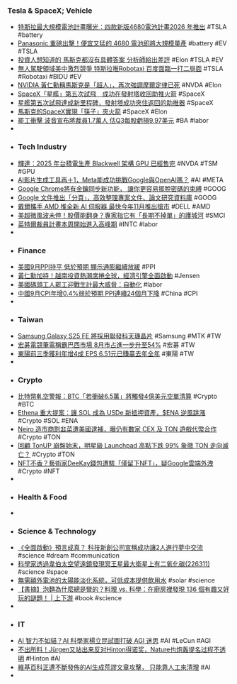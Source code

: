 ### Tesla & SpaceX; Vehicle
- [特斯拉最大規模電池計畫曝光：四款新版4680電池計畫2026 年推出](https://www.techbang.com/posts/118707-teslas-largest-battery-plan-has-been-revealed-four-new) #TSLA #battery
- [Panasonic 重磅出擊！便宜又猛的 4680 電池即將大規模量產](https://www.supermoto8.com/articles/14080) #battery #EV #TSLA
- [投資人想知道的 馬斯克都沒有具體答案 分析師給出差評](https://news.cnyes.com/news/id/5740735) #Elon #TSLA #EV
- [無人駕駛領域美中激烈競爭 特斯拉推Robotaxi 百度面臨一打二局面](https://news.cnyes.com/news/id/5741062) #TSLA #Robotaxi #BIDU #EV
- [NVIDIA 黃仁勳稱馬斯克是「超人」，再次強調摩爾定律已死](https://technews.tw/2024/10/14/nvidia-jensen-huang-talk-about-elon-musk-and-ai/) #NVDA #Elon
- [SpaceX「星艦」第五次試飛　成功在發射塔收回助推火箭](https://www.orangenews.hk/international/1242036/有片-SpaceX-星艦-第五次試飛-成功在發射塔收回助推火箭.shtml) #SpaceX
- [星艦第五次試飛達成新里程碑，發射塔成功夾住返回的助推器](https://technews.tw/2024/10/14/super-heavy-booster-12-spacex-starship/) #SpaceX
- [馬斯克的SpaceX實現「筷子」夾火箭](https://big5.ftchinese.com/interactive/175628) #SpaceX #Elon
- [罷工衝擊 波音宣布將裁員1.7萬人 估Q3每股虧損9.97美元](https://news.cnyes.com/news/id/5740849) #BA #labor
-
- ### Tech Industry
- [輝達：2025 年台積電生產 Blackwell 架構 GPU 已經售完](https://finance.technews.tw/2024/10/14/tsmcs-blackwell-architecture-gpus-to-be-produced-in-2025-have-been-sold-out/) #NVDA #TSM #GPU
- [AI影片生成工具再＋1，Meta能成功挑戰Google與OpenAI嗎？](https://www.gvm.com.tw/article/116274) #AI #META
- [Google Chrome將有金鑰同步新功能， 讓你更容易擺脫密碼的束縛](https://www.techbang.com/posts/118407-google-chromes-new-key-sync-feature-makes-it-easier-to-get) #GOOG
- [Google 文件推出「分頁」，高效整理專案文件、論文研究資料庫](https://www.playpcesor.com/2024/10/google.html) #GOOG
- [戴爾攜手 AMD 推全新 AI 伺服器 最快今年11月推出搶市](https://news.cnyes.com/news/id/5741606) #DELL #AMD
- [美超微風波未停！股價能翻身？專家指它有「長期不掉單」的護城河](https://www.gvm.com.tw/article/116287) #SMCI
- [英特爾裁員計畫本周開始進入高峰期](https://finance.technews.tw/2024/10/14/intels-layoff-plan-begins-to-peak-this-week/) #INTC #labor
-
- ### Finance
- [美國9月PPI持平 低於預期 顯示通膨繼續放緩](https://news.cnyes.com/news/id/5740765) #PPI
- [黃仁勳加持！越南投資熱潮席捲全球，經濟引擎全面啟動](https://finance.technews.tw/2024/10/12/vietnam-investment-regulations-are-loosened/) #Jensen
- [美國碼頭工人罷工迎戰生計最大威脅：自動化](https://technews.tw/2024/10/14/us-port-strike-throws-spotlight-on-big-union-foe-automation/) #labor
- [中國9月CPI年增0.4%弱於預期 PPI連續24個月下降](https://news.cnyes.com/news/id/5740995) #China #CPI
-
- ### Taiwan
- [Samsung Galaxy S25 FE 將採用聯發科天璣晶片](https://m.eprice.com.tw/mobile/talk/4523/5812892/1) #Samsung #MTK #TW
- [宏碁電競筆電稱霸巴西市場 8月市占進一步升至54%](https://news.cnyes.com/news/id/5741753) #宏碁 #TW
- [東陽前三季獲利年增4成 EPS 6.51元已賺贏去年全年](https://news.cnyes.com/news/id/5741159) #東陽 #TW
-
- ### Crypto
- [比特幣軋空警報：BTC「若衝破6.5萬」將觸發4億美元空單清算](https://www.blocktempo.com/bitcoin-eyeing-65k-breakout-this-week/) #Crypto #BTC
- [Ethena 重大提案：讓 SOL 成為 USDe 新抵押資產，$ENA 逆風跳漲](https://www.blocktempo.com/ethena-proposal-sol-formation-usde-new-foreclosure/) #Crypto #SOL #ENA
- [Neiro 造市商割韭菜遭美國逮補，曝仍有數家 CEX 及 TON 遊戲代幣合作](https://abmedia.io/neiro-fbi-gotbit) #Crypto #TON
- [回顧 TonUP 崩盤始末，明星級 Launchpad 高點下跌 99% 象徵 TON 走向滅亡？](https://abmedia.io/ton-up-and-down) #Crypto #TON
- [NFT不香？藝術家DeeKay錢包遭駭「僅留下NFT」，疑Google雲端外洩](https://www.blocktempo.com/nft-artist-deekay-claims-to-have-been-hacked/) #Crypto #NFT
-
- ### Health & Food
-
- ### Science & Technology
- [《全面啟動》預言成真？ 科技新創公司宣稱成功讓2人進行夢中交流](https://news.pchome.com.tw/internation/crwant/20241013/index-72880922660301316011.html) #science #dream #communication
- [科學家透過韋伯太空望遠鏡發現冥王星最大衛星上有二氧化碳(226311)](https://www.cool3c.com/article/226311) #science #space
- [無需額外電池的太陽能淡化系統，可低成本提供飲用水](https://www.techbang.com/posts/118814-solar-desalination-system-drinking-water) #solar #science
- [【書摘】泡麵為什麼總是彎的？料理 vs. 科學：在廚房裡發現 136 個有趣又好玩的謎題！ | 上下游](https://www.newsmarket.com.tw/blog/212903/) #book #science
-
- ### IT
- [AI 智力不如貓？AI 科學家楊立昆試圖打破 AGI 迷思](https://technews.tw/2024/10/14/ai-is-dumber-than-a-cat/) #AI #LeCun #AGI
- [不出所料！Jürgen又站出来反对Hinton得诺奖，Nature也炮轰提名过程不透明](https://www.jiqizhixin.com/articles/2024-10-10-7) #Hinton #AI
- [維基百科正遭不斷發佈的AI生成荒謬文章攻擊， 只能靠人工來清理](https://www.techbang.com/posts/118846-wikipedia-is-under-constant-attack-with-ai-generated) #AI
-